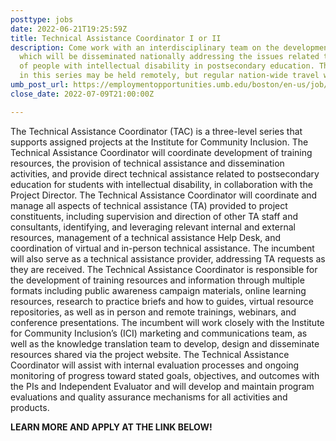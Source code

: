 ```yaml
---
posttype: jobs
date: 2022-06-21T19:25:59Z
title: Technical Assistance Coordinator I or II
description: Come work with an interdisciplinary team on the development of products
  which will be disseminated nationally addressing the issues related to the inclusion
  of people with intellectual disability in postsecondary education. The positions
  in this series may be held remotely, but regular nation-wide travel will be required.
umb_post_url: https://employmentopportunities.umb.edu/boston/en-us/job/514215/technical-assistance-coordinator-i-or-ii
close_date: 2022-07-09T21:00:00Z

---
```

The Technical Assistance Coordinator (TAC) is a three-level series that supports assigned projects at the Institute for Community Inclusion.  The Technical Assistance Coordinator will coordinate development of training resources, the provision of technical assistance and dissemination activities, and provide direct technical assistance related to postsecondary education for students with intellectual disability, in collaboration with the Project Director. The Technical Assistance Coordinator will coordinate and manage all aspects of technical assistance (TA) provided to project constituents, including supervision and direction of other TA staff and consultants, identifying, and leveraging relevant internal and external resources, management of a technical assistance Help Desk, and coordination of virtual and in-person technical assistance.  The incumbent will also serve as a technical assistance provider, addressing TA requests as they are received.  The Technical Assistance Coordinator is responsible for the development of training resources and information through multiple formats including public awareness campaign materials, online learning resources, research to practice briefs and how to guides, virtual resource repositories, as well as in person and remote trainings, webinars, and conference presentations. The incumbent will work closely with the Institute for Community Inclusion’s (ICI) marketing and communications team, as well as the knowledge translation team to develop, design and disseminate resources shared via the project website.  The Technical Assistance Coordinator will assist with internal evaluation processes and ongoing monitoring of progress toward stated goals, objectives, and outcomes with the PIs and Independent Evaluator and will develop and maintain program evaluations and quality assurance mechanisms for all activities and products.

**LEARN MORE AND APPLY AT THE LINK BELOW!**